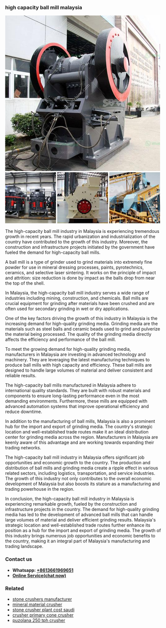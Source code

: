 <h3>high capacity ball mill malaysia</h3><img src='1708589623.jpg' alt=''><p>The high-capacity ball mill industry in Malaysia is experiencing tremendous growth in recent years. The rapid urbanization and industrialization of the country have contributed to the growth of this industry. Moreover, the construction and infrastructure projects initiated by the government have fueled the demand for high-capacity ball mills.</p><p>A ball mill is a type of grinder used to grind materials into extremely fine powder for use in mineral dressing processes, paints, pyrotechnics, ceramics, and selective laser sintering. It works on the principle of impact and attrition: size reduction is done by impact as the balls drop from near the top of the shell.</p><p>In Malaysia, the high-capacity ball mill industry serves a wide range of industries including mining, construction, and chemicals. Ball mills are crucial equipment for grinding after materials have been crushed and are often used for secondary grinding in wet or dry applications.</p><p>One of the key factors driving the growth of this industry in Malaysia is the increasing demand for high-quality grinding media. Grinding media are the materials such as steel balls and ceramic beads used to grind and pulverize the material being processed. The quality of the grinding media directly affects the efficiency and performance of the ball mill.</p><p>To meet the growing demand for high-quality grinding media, manufacturers in Malaysia are investing in advanced technology and machinery. They are leveraging the latest manufacturing techniques to produce ball mills with high capacity and efficiency. These ball mills are designed to handle large volumes of material and deliver consistent and reliable results.</p><p>The high-capacity ball mills manufactured in Malaysia adhere to international quality standards. They are built with robust materials and components to ensure long-lasting performance even in the most demanding environments. Furthermore, these mills are equipped with advanced automation systems that improve operational efficiency and reduce downtime.</p><p>In addition to the manufacturing of ball mills, Malaysia is also a prominent hub for the import and export of grinding media. The country's strategic location and well-established trade routes make it an ideal distribution center for grinding media across the region. Manufacturers in Malaysia are keenly aware of this advantage and are working towards expanding their trading networks.</p><p>The high-capacity ball mill industry in Malaysia offers significant job opportunities and economic growth to the country. The production and distribution of ball mills and grinding media create a ripple effect in various related sectors, including logistics, transportation, and service industries. The growth of this industry not only contributes to the overall economic development of Malaysia but also boosts its stature as a manufacturing and trading powerhouse in the region.</p><p>In conclusion, the high-capacity ball mill industry in Malaysia is experiencing remarkable growth, fueled by the construction and infrastructure projects in the country. The demand for high-quality grinding media has led to the development of advanced ball mills that can handle large volumes of material and deliver efficient grinding results. Malaysia's strategic location and well-established trade routes further enhance its position as a hub for the import and export of grinding media. The growth of this industry brings numerous job opportunities and economic benefits to the country, making it an integral part of Malaysia's manufacturing and trading landscape.</p><h3>Contact us</h3><ul><li><strong>Whatsapp:&nbsp;<a href="https://wa.me/8613661969651">+8613661969651</a></strong></li><li><a href="https://swt.shibang-china.com/?git&amp;zhl&amp;high capacity ball mill malaysia"><strong>Online Service(chat now)</strong></a></li></ul><h3>Related</h3><ul><li><a href='stone crushers manufacturer.md'>stone crushers manufacturer</a></li><li><a href='mineral material crusher.md'>mineral material crusher</a></li><li><a href='stone crusher plant cost saudi.md'>stone crusher plant cost saudi</a></li><li><a href='crusher primary cone crusher.md'>crusher primary cone crusher</a></li><li><a href='puzolana 250 tph crusher.md'>puzolana 250 tph crusher</a></li></ul>